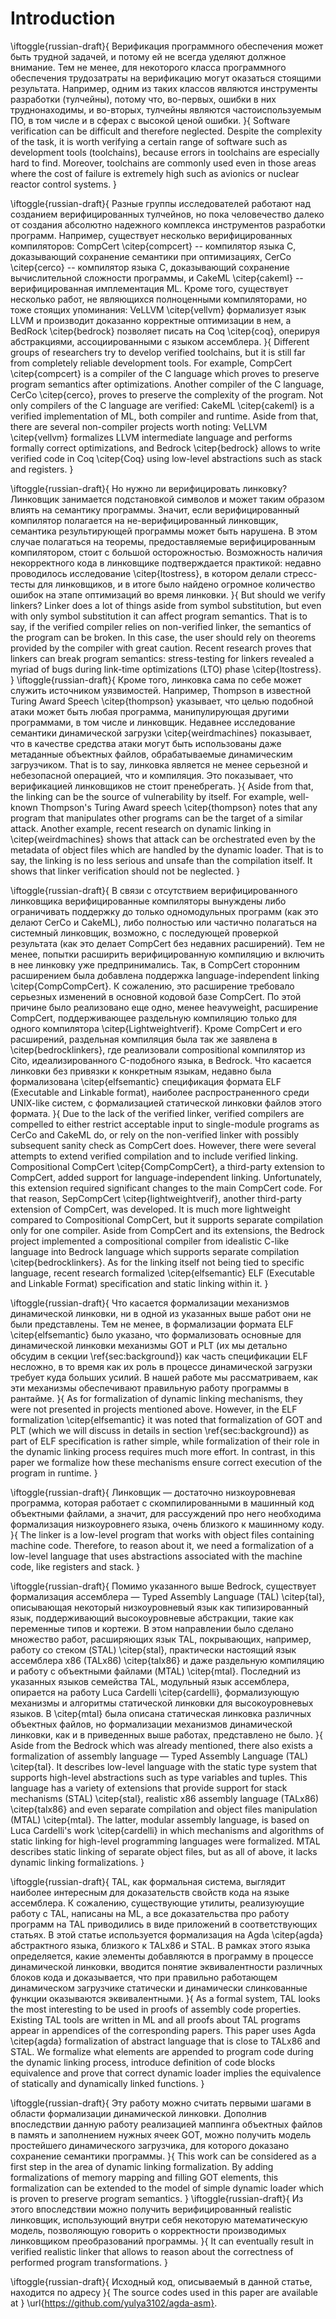 # Introduction

\iftoggle{russian-draft}{
Верификация программного обеспечения может быть трудной задачей, и потому
ей не всегда уделяют должное внимание. Тем не менее, для некоторого класса
программного обеспечения трудозатраты на верификацию могут оказаться
стоящими результата. Например, одним из таких классов являются инструменты
разработки (тулчейны), потому что, во-первых, ошибки в них труднонаходимы,
и во-вторых, тулчейны являются частоиспользуемым ПО, в том числе и в сферах
с высокой ценой ошибки.
}{
Software verification can be difficult and therefore neglected. Despite the
complexity of the task, it is worth verifying a certain range of software such
as development tools (toolchains), because errors in toolchains are
especially hard to find.
Moreover, toolchains are commonly used even in those areas where the cost
of failure is extremely high such as avionics or nuclear reactor control
systems.
}

\iftoggle{russian-draft}{
Разные группы исследователей работают над созданием верифицированных тулчейнов, но
пока человечество далеко от создания абсолютно надежного комплекса
инструментов разработки программ. Например,
существует несколько верифицированных компиляторов: CompCert
\citep{compcert} -- компилятор языка C, доказывающий сохранение семантики
при оптимизациях, CerCo \citep{cerco} -- компилятор языка C, доказывающий
сохранение вычислительной сложности программы, и CakeML \citep{cakeml} --
верифицированная имплементация ML. Кроме того, существует несколько работ,
не являющихся полноценными компиляторами, но тоже стоящих упоминания:
VeLLVM \citep{vellvm}
формализует язык LLVM и производит доказанно корректные оптимизации в
нем, а BedRock \citep{bedrock} позволяет писать на Coq \citep{coq},
оперируя абстракциями, ассоциированными с языком ассемблера.
}{
Different groups of researchers try to develop verified toolchains, but it is still far
from completely reliable development tools. For example,
CompCert \citep{compcert} is a compiler of the C language which proves to
preserve program semantics after optimizations. Another compiler of the C
language, CerCo \citep{cerco}, proves to preserve the complexity of the
program. Not only compilers of the C language are verified: CakeML
\citep{cakeml} is a verified implementation of ML, both compiler and
runtime. Aside from that, there are several non-compiler projects worth noting:
VeLLVM
\citep{vellvm} formalizes LLVM intermediate language and performs formally
correct optimizations, and Bedrock \citep{bedrock} allows to write
verified code in Coq \citep{Coq} using low-level abstractions such as stack
and registers.
}

\iftoggle{russian-draft}{
Но нужно ли верифицировать линковку? Линковщик занимается подстановкой
символов и может таким образом влиять на семантику программы. Значит, если
верифицированный компилятор полагается на не-верифицированный линковщик,
семантика результирующей программы может быть нарушена. В этом случае
полагаться на теоремы, предоставляемые верифицированным компилятором, стоит
с большой осторожностью.
Возможность
наличия некорректного кода в линковщике подтверждается практикой: недавно
проводилось исследование \citep{ltostress}, в котором делали стресс-тесты для
линковщиков, и в итоге было найдено огромное количество ошибок на этапе
оптимизаций во время линковки.
}{
But should we verify linkers? Linker does a lot of things aside from symbol
substitution, but even with only symbol substitution it can affect program
semantics. That is to say, if the verified compiler relies on non-verified
linker, the semantics of the program can be broken. In this case, the user
should rely on theorems provided by the compiler with great caution.
Recent research proves that linkers can break program semantics:
stress-testing for linkers revealed a myriad of
bugs during link-time optimizations (LTO) phase \citep{ltostress}.
}
\iftoggle{russian-draft}{
Кроме того, линковка сама по себе может служить источником уязвимостей.
Например, Thompson в известной Turing Award Speech \citep{thompson}
указывает, что целью подобной атаки может быть любая программа,
манипулирующая другими программами, в том числе и линковщик. Недавнее
исследование семантики динамической загрузки \citep{weirdmachines}
показывает, что в качестве средства атаки могут быть использованы даже
метаданные объектных файлов, обрабатываемые динамическим загрузчиком. That
is to say, линковка является не менее серьезной и небезопасной операцией,
что и компиляция.
Это показывает, что верификацией линковщиков
не стоит пренебрегать.
}{
Aside from that, the linking can be the source of vulnerability by itself.
For example, well-known Thompson's Turing Award speech \citep{thompson}
notes that any program that manipulates other programs can be the target of
a similar attack. Another example, recent research on dynamic linking in
\citep{weirdmachines} shows that attack can be orchestrated even by the
metadata of object files which are handled by the dynamic loader. That is
to say, the linking is no less serious and unsafe than the compilation
itself.
It
shows that linker verification should not be neglected.
}

\iftoggle{russian-draft}{
В связи с отсутствием верифицированного линковщика верифицированные
компиляторы вынуждены либо ограничивать поддержку до только одномодульных
программ (как это делают CerCo и CakeML), либо полностью или частично
полагаться на системный линковщик, возможно, с последующей проверкой
результата (как это делает CompCert без недавних расширений). Тем не менее,
попытки расширить верифицированную компиляцию и включить в нее линковку уже
предпринимались. Так, в CompCert сторонним расширением была добавлена
поддержка language-independent linking \citep{CompCompCert}. К сожалению,
это расширение требовало серьезных изменений в основной кодовой базе
CompCert. По этой причине было реализовано еще одно, менее heavyweight,
расширение CompCert, поддерживающее раздельную компиляцию только для одного компилятора
\citep{Lightweightverif}. Кроме CompCert и его расширений, раздельная
компиляция была так же заявлена в \citep{bedrocklinkers}, где реализовали
compositional компилятор из Cito, идеализированного C-подобного языка, в
Bedrock. Что касается линковки без привязки к конкретным языкам, недавно
была формализована \citep{elfsemantic} спецификация формата ELF (Executable
and Linkable format), наиболее распространенного среди UNIX-like систем, с
формализацией статической линковки файлов этого формата.
}{
Due to the lack of the verified linker, verified compilers are compelled to
either restrict acceptable input to single-module programs as CerCo and
CakeML do, or rely on the non-verified linker with possibly subsequent
sanity check as CompCert does. However, there were several attempts to
extend verified compilation and to include verified linking. Compositional
CompCert \citep{CompCompCert}, a third-party extension to CompCert, added
support for language-independent linking. Unfortunately, this extension
required significant changes to the main CompCert code. For that reason,
SepCompCert \citep{lightweightverif}, another third-party extension of
CompCert, was developed. It is much more lightweight compared to
Compositional CompCert, but it supports separate compilation only for one
compiler. Aside from CompCert and its extensions, the Bedrock project
implemented a compositional compiler from idealistic C-like language
into Bedrock language which supports separate compilation
\citep{bedrocklinkers}. As for the linking itself not being tied to
specific language, recent research formalized \citep{elfsemantic} ELF
(Executable and Linkable Format) specification and static linking within
it.
}

\iftoggle{russian-draft}{
Что касается формализации механизмов динамической линковки, ни в одной из
указанных выше работ они не были представлены. Тем не менее, в формализации
формата ELF \citep{elfsemantic} было указано, что формализовать основные для динамической
линковки механизмы GOT и PLT (их мы детально обсудим в секции
\ref{sec:background}) как часть спецификации ELF несложно, в то время как
их роль в процессе динамической загрузки требует куда больших усилий. В
нашей работе мы рассматриваем, как эти механизмы обеспечивают правильную
работу программы в рантайме.
}{
As for formalization of dynamic linking mechanisms, they were not presented
in projects mentioned above. However, in the ELF formalization
\citep{elfsemantic} it was noted that formalization of GOT and PLT (which
we will discuss in details in section \ref{sec:background}) as part of ELF
specification is rather simple, while formalization of their role in the
dynamic linking process requires much more effort. In contrast, in this
paper we formalize how these mechanisms ensure correct execution of the
program in runtime.
}

\iftoggle{russian-draft}{
Линковщик — достаточно низкоуровневая программа, которая работает с
скомпилированными в машинный код объектными файлами, а значит, для
рассуждений про него необходима формализация низкоуровнего языка, очень
близкого к машинному коду.
}{
The linker is a low-level program that works with object files containing machine
code. Therefore, to reason about it, we need a formalization of a low-level
language that uses abstractions associated with the machine code, like
registers and stack.
}

\iftoggle{russian-draft}{
Помимо указанного выше Bedrock,
существует формализация ассемблера — Typed Assembly
Language (TAL) \citep{tal}, описывающая некоторый низкоуровневый язык как
типизированный язык, поддерживающий высокоуровневые абстракции, такие как
переменные типов и кортежи. В этом направлении было сделано множество
работ, расширяющих язык TAL, покрывающих, например, работу со стеком (STAL)
\citep{stal}, практически настоящий язык ассемблера x86 (TALx86) \citep{talx86} и даже
раздельную компиляцию и работу с объектными файлами (MTAL) \citep{mtal}.
Последний из указанных языков семейства TAL, модульный язык ассемблера,
опирается на работу Luca Cardelli \citep{cardelli}, формализующую механизмы и
алгоритмы статической линковки для высокоуровневых языков. В \citep{mtal}
была описана статическая линковка различных объектных
файлов, но формализации механизмов динамической линковки, как и в
приведенных выше работах, представлено не было.
}{
Aside from the Bedrock which was already mentioned,
there also exists a formalization of assembly language — Typed Assembly
Language (TAL) \citep{tal}. It describes low-level language with the static
type system that
supports high-level abstractions such as type variables and tuples. This
language has a variety of extensions that provide support for stack mechanisms
(STAL) \citep{stal}, realistic x86 assembly language (TALx86)
\citep{talx86} and even separate compilation and object files manipulation
(MTAL) \citep{mtal}. The latter, modular
assembly language, is based on Luca Cardelli's work \citep{cardelli} in
which mechanisms and algorithms of static linking for high-level
programming languages were formalized. MTAL describes static linking of
separate object
files, but as all of above, it lacks dynamic linking formalizations.
}

\iftoggle{russian-draft}{
TAL, как формальная система, выглядит наиболее интересным для доказательств
свойств кода на языке ассемблера.
К сожалению, существующие утилиты, реализуюущие работу с TAL,
написаны на ML, а все доказательства про работу программ на TAL приводились
в виде приложений в соответствующих статьях. В этой статье используется
формализация на Agda \citep{agda} абстрактного языка, близкого к TALx86 и STAL.
В рамках этого языка определяется, какие элементы добавляются в программу в
процессе динамической линковки, вводится понятие эквивалентности различных
блоков кода и доказывается, что при правильно работающем динамическом
загрузчике статически и динамически слинкованные функции оказываются
эквивалентными.
}{
As a formal system, TAL looks the most interesting to be used in proofs
of assembly code properties.
Existing TAL tools are written in ML and all proofs about TAL programs
appear in appendices of the corresponding papers. This paper uses
Agda \citep{agda} formalization of abstract language that is close to
TALx86 and STAL. We formalize what elements are appended to program code
during the dynamic linking process, introduce definition of code blocks
equivalence and prove that correct dynamic
loader implies the equivalence of statically and dynamically linked functions.
}

\iftoggle{russian-draft}{
Эту работу можно считать первыми шагами в области формализации динамической
линковки.
Дополнив впоследствии данную работу реализацией маппинга объектных файлов в
память и заполнением нужных ячеек GOT, можно получить модель простейшего
динамического загрузчика, для которого доказано сохранение семантики
программы.
}{
This work can be considered as a first step in the area of dynamic linking
formalization.
By adding formalizations of memory mapping and filling GOT elements, this
formalization can be extended to the model of simple dynamic loader which
is proven to preserve program semantics.
}
\iftoggle{russian-draft}{
Из этого впоследствии можно получить верифицированный realistic линковщик,
использующий внутри себя некоторую математическую модель, позволяющую
говорить о корректности производимых линковщиком преобразований программы.
}{
It can eventually result in verified realistic linker that allows to
reason about the correctness of performed program transformations.
}

\iftoggle{russian-draft}{
Исходный код, описываемый в данной статье, находится по адресу
}{
The source codes used in this paper are available at
}
\url{https://github.com/yulya3102/agda-asm}.
